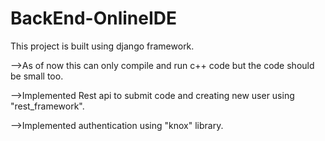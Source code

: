 # BackEnd-OnlineIDE
This project is built using django framework.

-->As of now this can only compile and run c++ code but the code should be small too.

-->Implemented Rest api to submit code and creating new user using "rest_framework".

-->Implemented authentication using "knox" library.
